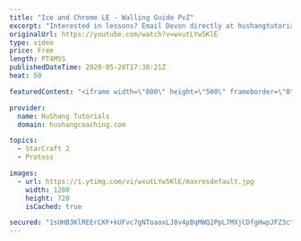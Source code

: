 ```yaml
---
title: "Ice and Chrome LE - Walling Guide PvZ"
excerpt: "Interested in lessons? Email Devon directly at hushangtutorials@outlook.com ------------------------------------------------------------------------------------------------------- Want to support HuShang Tutorials directly? Patreon is a website where you can contribute a monthly donation that will help"
originalUrl: https://youtube.com/watch?v=wxutLYw5KlE
type: video
price: Free
length: PT4M5S
publishedDateTime: 2020-05-28T17:38:21Z
heat: 50

featuredContent: "<iframe width=\"800\" height=\"500\" frameborder=\"0\" src=\"https://www.youtube.com/embed/wxutLYw5KlE\" allow=\"accelerometer; autoplay; encrypted-media; gyroscope; picture-in-picture\" allowfullscreen></iframe>"

provider:
  name: HuShang Tutorials
  domain: hushangcoaching.com

topics:
  - StarCraft 2
  - Protoss

images:
  - url: https://i.ytimg.com/vi/wxutLYw5KlE/maxresdefault.jpg
    width: 1280
    height: 720
    isCached: true

secured: "1sUHB3KlREErCKF+kUFvc7gNToaoxLJ8v4pBqMWQ2PpL7MXjCDfgHwpJFZ3ctPXrhgkZX+YE898tgUJIPpS/m0QnCyQhJZe7+w6E4GURG0GyNQGmkJiFKzflwFn61Wo7HEhPmlxsp9X6Pil6HvZQ9mkDb2a1BuBFC8PoUyGszPN7hOjng4XsQezNZNYTpsXpH4NByCSQIrCq7oWRK5hjDARjKwDAHbTHug2aEzTSTf5UWWfr/ZIEA6RCtjTyTpufcDyjBadZEWY6dU4YcYl3pHmtK+2ush8RhvYFmKB+SuM86pOz4AYtdhWlZMFAyrcPXpa3NIOFvzh2N4gsJpGCmpRvX3LYCJ1OQhJAR1t+i88x7QYdxL4qhmDhK7YPXPNwIdc4AelaNQmuluB4W8t7qE0G0xAouZUoHHaCCW3EsYs=;wua9iOYYxg5s0GVE24fH6w=="
---
```



